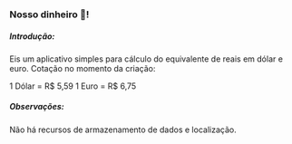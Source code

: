 ### Nosso dinheiro :money_with_wings:!



##### Introdução:

Eis um aplicativo simples para cálculo do equivalente de reais em dólar e euro.
Cotação no momento da criação:

1 Dólar = R$ 5,59
1 Euro = R$ 6,75



##### Observações:

Não há recursos de armazenamento de dados e localização.


